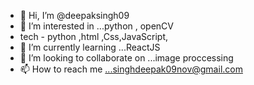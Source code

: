 - 👋 Hi, I’m @deepaksingh09
- 👀 I’m interested in ...python , openCV
- tech - python ,html ,Css,JavaScript,
- 🌱 I’m currently learning ...ReactJS
- 💞️ I’m looking to collaborate on ...image proccessing
- 📫 How to reach me ...singhdeepak09nov@gmail.com

<!---
deepaksingh09/deepaksingh09 is a ✨ special ✨ repository because its `README.md` (this file) appears on your GitHub profile.
You can click the Preview link to take a look at your changes.
--->
